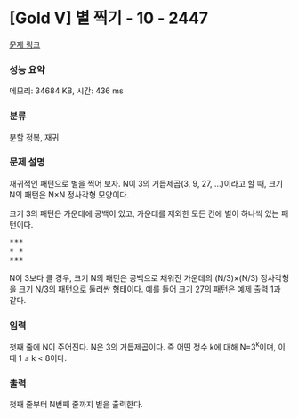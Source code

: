 # [Gold V] 별 찍기 - 10 - 2447 

[문제 링크](https://www.acmicpc.net/problem/2447) 

### 성능 요약

메모리: 34684 KB, 시간: 436 ms

### 분류

분할 정복, 재귀

### 문제 설명

<p>재귀적인 패턴으로 별을 찍어 보자. N이 3의 거듭제곱(3, 9, 27, ...)이라고 할 때, 크기 N의 패턴은 N×N 정사각형 모양이다.</p>

<p>크기 3의 패턴은 가운데에 공백이 있고, 가운데를 제외한 모든 칸에 별이 하나씩 있는 패턴이다.</p>

<pre>***
* *
***</pre>

<p>N이 3보다 클 경우, 크기 N의 패턴은 공백으로 채워진 가운데의 (N/3)×(N/3) 정사각형을 크기 N/3의 패턴으로 둘러싼 형태이다. 예를 들어 크기 27의 패턴은 예제 출력 1과 같다.</p>

### 입력 

 <p>첫째 줄에 N이 주어진다. N은 3의 거듭제곱이다. 즉 어떤 정수 k에 대해 N=3<sup>k</sup>이며, 이때 1 ≤ k < 8이다.</p>

### 출력 

 <p>첫째 줄부터 N번째 줄까지 별을 출력한다.</p>

